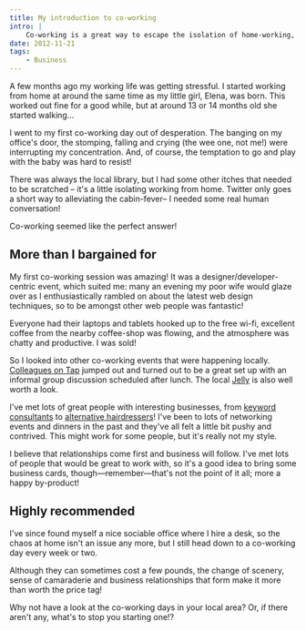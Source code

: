 ```yaml
---
title: My introduction to co-working
intro: |
    Co-working is a great way to escape the isolation of home-working, make business contacts and boost your creativity with a change of scenery– read on to find out more…
date: 2012-11-21
tags:
    - Business
---
```


A few months ago my working life was getting stressful. I started working from home at around the same time as my little girl, Elena, was born. This worked out fine for a good while, but at around 13 or 14 months old she started walking…

I went to my first co-working day out of desperation. The banging on my office's door, the stomping, falling and crying (the wee one, not me!) were interrupting my concentration. And, of course, the temptation to go and play with the baby was hard to resist!

There was always the local library, but I had some other itches that needed to be scratched – it's a little isolating working from home. Twitter only goes a short way to alleviating the cabin-fever– I needed some real human conversation!

Co-working seemed like the perfect answer!


## More than I bargained for

My first co-working session was amazing! It was a designer/developer-centric event, which suited me: many an evening my poor wife would glaze over as I enthusiastically rambled on about the latest web design techniques, so to be amongst other web people was fantastic!

Everyone had their laptops and tablets hooked up to the free wi-fi, excellent coffee from the nearby coffee-shop was flowing, and the atmosphere was chatty and productive. I was sold!

So I looked into other co-working events that were happening locally. [Colleagues on Tap](https://www.colleaguesontap.com/) jumped out and turned out to be a great set up with an informal group discussion scheduled after lunch. The local [Jelly](https://www.uk-jelly.org.uk) is also well worth a look.

I've met lots of great people with interesting businesses, from [keyword consultants](//word-association.co.uk) to [alternative hairdressers](https://www.urban-halo.com)! I've been to lots of networking events and dinners in the past and they've all felt a little bit pushy and contrived. This might work for some people, but it's really not my style.

I believe that relationships come first and business will follow. I've met lots of people that would be great to work with, so it's a good idea to bring some business cards, though—remember—that's not the point of it all; more a happy by-product!


## Highly recommended

I've since found myself a nice sociable office where I hire a desk, so the chaos at home isn't an issue any more, but I still head down to a co-working day every week or two.

Although they can sometimes cost a few pounds, the change of scenery, sense of camaraderie and business relationships that form make it more than worth the price tag!

Why not have a look at the co-working days in your local area? Or, if there aren't any, what's to stop you starting one!?
